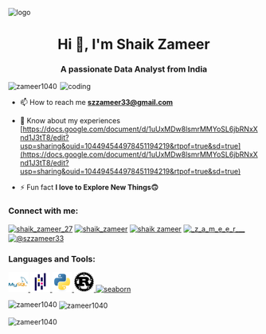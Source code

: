 ![logo](https://github.com/Zameer1040/Zameer1040/blob/main/Git%20Hub%20Banner.png.png)
<h1 align="center">Hi 👋, I'm Shaik Zameer</h1>
<h3 align="center">A passionate Data Analyst from India</h3>

<img align="right" alt="coding" width="400" src="https://camo.githubusercontent.com/cae12fddd9d6982901d82580bdf321d81fb299141098ca1c2d4891870827bf17/68747470733a2f2f6d69726f2e6d656469756d2e636f6d2f6d61782f313336302f302a37513379765349765f7430696f4a2d5a2e676966">

<p align="left"> <img src="https://komarev.com/ghpvc/?username=zameer1040&label=Profile%20views&color=0e75b6&style=flat" alt="zameer1040" /> </p>

- 📫 How to reach me **szzameer33@gmail.com**

- 📄 Know about my experiences [https://docs.google.com/document/d/1uUxMDw8lsmrMMYoSL6jbRNxXnd1J3tT8/edit?usp=sharing&ouid=104494544978451194219&rtpof=true&sd=true](https://docs.google.com/document/d/1uUxMDw8lsmrMMYoSL6jbRNxXnd1J3tT8/edit?usp=sharing&ouid=104494544978451194219&rtpof=true&sd=true)

- ⚡ Fun fact **I love to Explore New Things🙃**

<h3 align="left">Connect with me:</h3>
<p align="left">
<a href="https://twitter.com/shaik_zameer_27" target="blank"><img align="center" src="https://raw.githubusercontent.com/rahuldkjain/github-profile-readme-generator/master/src/images/icons/Social/twitter.svg" alt="shaik_zameer_27" height="30" width="40" /></a>
<a href="https://kaggle.com/shaik_zameer" target="blank"><img align="center" src="https://raw.githubusercontent.com/rahuldkjain/github-profile-readme-generator/master/src/images/icons/Social/kaggle.svg" alt="shaik_zameer" height="30" width="40" /></a>
<a href="https://fb.com/shaik zameer" target="blank"><img align="center" src="https://raw.githubusercontent.com/rahuldkjain/github-profile-readme-generator/master/src/images/icons/Social/facebook.svg" alt="shaik zameer" height="30" width="40" /></a>
<a href="https://instagram.com/_z_a_m_e_e_r___" target="blank"><img align="center" src="https://raw.githubusercontent.com/rahuldkjain/github-profile-readme-generator/master/src/images/icons/Social/instagram.svg" alt="_z_a_m_e_e_r___" height="30" width="40" /></a>
<a href="https://www.hackerrank.com/@szzameer33" target="blank"><img align="center" src="https://raw.githubusercontent.com/rahuldkjain/github-profile-readme-generator/master/src/images/icons/Social/hackerrank.svg" alt="@szzameer33" height="30" width="40" /></a>
</p>

<h3 align="left">Languages and Tools:</h3>
<p align="left"> <a href="https://www.mysql.com/" target="_blank" rel="noreferrer"> <img src="https://raw.githubusercontent.com/devicons/devicon/master/icons/mysql/mysql-original-wordmark.svg" alt="mysql" width="40" height="40"/> </a> <a href="https://pandas.pydata.org/" target="_blank" rel="noreferrer"> <img src="https://raw.githubusercontent.com/devicons/devicon/2ae2a900d2f041da66e950e4d48052658d850630/icons/pandas/pandas-original.svg" alt="pandas" width="40" height="40"/> </a> <a href="https://www.python.org" target="_blank" rel="noreferrer"> <img src="https://raw.githubusercontent.com/devicons/devicon/master/icons/python/python-original.svg" alt="python" width="40" height="40"/> </a> <a href="https://www.rust-lang.org" target="_blank" rel="noreferrer"> <img src="https://raw.githubusercontent.com/devicons/devicon/master/icons/rust/rust-plain.svg" alt="rust" width="40" height="40"/> </a> <a href="https://seaborn.pydata.org/" target="_blank" rel="noreferrer"> <img src="https://seaborn.pydata.org/_images/logo-mark-lightbg.svg" alt="seaborn" width="40" height="40"/> </a> </p>

<p><img align="left" src="https://github-readme-stats.vercel.app/api/top-langs?username=zameer1040&show_icons=true&locale=en&layout=compact" alt="zameer1040" /></p>

<p>&nbsp;<img align="center" src="https://github-readme-stats.vercel.app/api?username=zameer1040&show_icons=true&locale=en" alt="zameer1040" /></p>

<p><img align="center" src="https://github-readme-streak-stats.herokuapp.com/?user=zameer1040&" alt="zameer1040" /></p>
